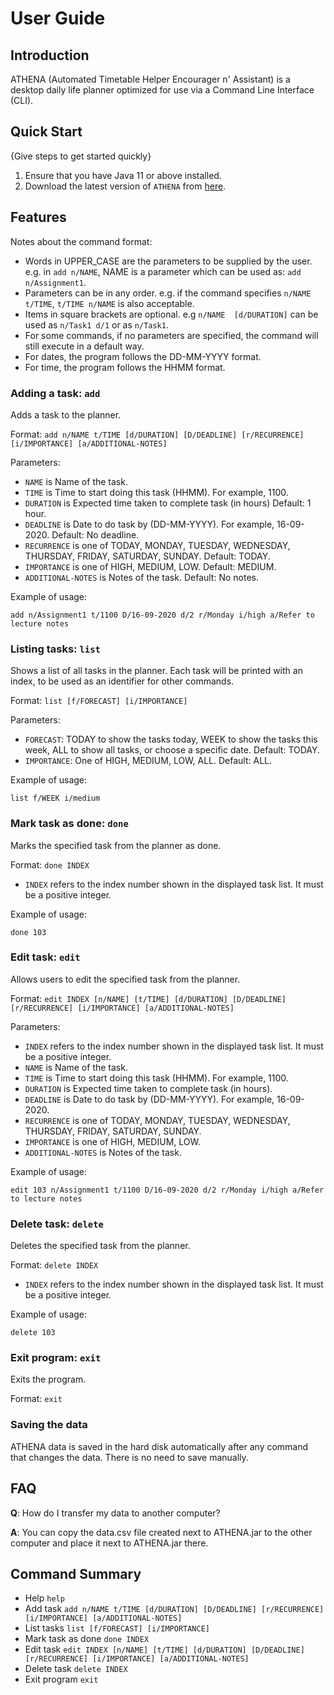 # User Guide

## Introduction

ATHENA (Automated Timetable Helper Encourager n' Assistant) is a desktop daily life planner optimized for use via a Command Line Interface (CLI).

## Quick Start

{Give steps to get started quickly}

1. Ensure that you have Java 11 or above installed.
2. Download the latest version of `ATHENA` from [here](http://link.to/duke).

## Features 
Notes about the command format:
* Words in UPPER_CASE are the parameters to be supplied by the user.
e.g. in `add n/NAME`, NAME is a parameter which can be used as: `add n/Assignment1`.
* Parameters can be in any order.
e.g. if the command specifies `n/NAME t/TIME`, `t/TIME n/NAME` is also acceptable.
* Items in square brackets are optional. e.g `n/NAME  [d/DURATION]` can be used as `n/Task1 d/1` or as `n/Task1`.
* For some commands, if no parameters are specified, the command will still execute in a default way.
* For dates, the program follows the DD-MM-YYYY format.
* For time, the program follows the HHMM format.

### Adding a task: `add`
Adds a task to the planner.

Format: `add n/NAME t/TIME [d/DURATION] [D/DEADLINE] [r/RECURRENCE] [i/IMPORTANCE] [a/ADDITIONAL-NOTES]`

Parameters:
* `NAME` is Name of the task.
* `TIME` is Time to start doing this task (HHMM). For example, 1100.
* `DURATION` is Expected time taken to complete task (in hours)
   Default: 1 hour.
* `DEADLINE` is Date to do task by (DD-MM-YYYY). For example, 16-09-2020.
   Default: No deadline.
* `RECURRENCE` is one of TODAY, MONDAY, TUESDAY, WEDNESDAY, THURSDAY, FRIDAY, SATURDAY, SUNDAY.
   Default: TODAY.
* `IMPORTANCE` is one of HIGH, MEDIUM, LOW.
   Default: MEDIUM.
* `ADDITIONAL-NOTES` is Notes of the task.
   Default: No notes.

Example of usage: 

`add n/Assignment1 t/1100 D/16-09-2020 d/2 r/Monday i/high a/Refer to lecture notes`

### Listing tasks: `list`
Shows a list of all tasks in the planner. Each task will be printed with an index, to be used as an identifier for other commands.

Format: `list [f/FORECAST] [i/IMPORTANCE]`

Parameters:
* `FORECAST`: TODAY to show the tasks today, WEEK to show the tasks this week, ALL to show all tasks, or choose a specific date. 
  Default: TODAY.
* `IMPORTANCE`: One of HIGH, MEDIUM, LOW, ALL. 
  Default: ALL.
  
Example of usage: 

`list f/WEEK i/medium`

### Mark task as done: `done`
Marks the specified task from the planner as done.

Format: `done INDEX`

* `INDEX` refers to the index number shown in the displayed task list. It must be a positive integer.

Example of usage: 

`done 103`

### Edit task: `edit`
Allows users to edit the specified task from the planner.

Format: `edit INDEX [n/NAME] [t/TIME] [d/DURATION] [D/DEADLINE] [r/RECURRENCE] [i/IMPORTANCE] [a/ADDITIONAL-NOTES]`

Parameters:
* `INDEX` refers to the index number shown in the displayed task list. It must be a positive integer.
* `NAME` is Name of the task.
* `TIME` is Time to start doing this task (HHMM). For example, 1100.
* `DURATION` is Expected time taken to complete task (in hours).
* `DEADLINE` is Date to do task by (DD-MM-YYYY). For example, 16-09-2020.
* `RECURRENCE` is one of TODAY, MONDAY, TUESDAY, WEDNESDAY, THURSDAY, FRIDAY, SATURDAY, SUNDAY.
* `IMPORTANCE` is one of HIGH, MEDIUM, LOW.
* `ADDITIONAL-NOTES` is Notes of the task.
   
Example of usage: 

`edit 103 n/Assignment1 t/1100 D/16-09-2020 d/2 r/Monday i/high a/Refer to lecture notes`

### Delete task: `delete`
Deletes the specified task from the planner.

Format: `delete INDEX`

* `INDEX` refers to the index number shown in the displayed task list. It must be a positive integer.
 
Example of usage: 

`delete 103`

### Exit program: `exit` 
Exits the program.

Format: `exit`

### Saving the data
ATHENA data is saved in the hard disk automatically after any command that changes the data. There is no need to save manually.  
   
## FAQ

**Q**: How do I transfer my data to another computer? 

**A**: You can copy the data.csv file created next to ATHENA.jar to the other computer and place it next to ATHENA.jar there.

## Command Summary

* Help `help`
* Add task `add n/NAME t/TIME [d/DURATION] [D/DEADLINE] [r/RECURRENCE] [i/IMPORTANCE] [a/ADDITIONAL-NOTES]`
* List tasks `list [f/FORECAST] [i/IMPORTANCE]`
* Mark task as done `done INDEX`
* Edit task `edit INDEX [n/NAME] [t/TIME] [d/DURATION] [D/DEADLINE] [r/RECURRENCE] [i/IMPORTANCE] [a/ADDITIONAL-NOTES]`
* Delete task `delete INDEX`
* Exit program `exit`